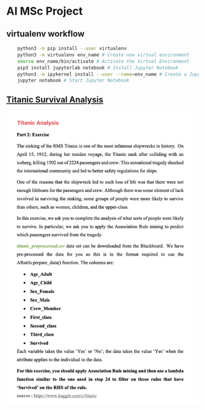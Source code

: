 # AI MSc Project

## virtualenv workflow

```bash
    python3 -m pip install --user virtualenv
    python3 -m virtualenv env_name # Create new virtual environment
    source env_name/bin/activate # Activate the Virtual Environment
    pip3 install jupyterlab notebook # Install Jupyter Notebook
    python3 -m ipykernel install --user --name=env_name # Create a Jupyter Kernel
    jupyter notebook # Start Jupyter Notebook
```

## [Titanic Survival Analysis](./MLDM%20-%20Titanic%20Survivor%20Analysis.ipynb)

![Titanic Survival Analysis](./titanic-analysis.png)
